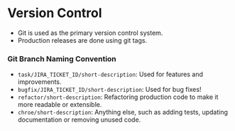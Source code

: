 # Version Control

- Git is used as the primary version control system.
- Production releases are done using git tags.

### Git Branch Naming Convention

- `task/JIRA_TICKET_ID/short-description`: Used for features and improvements.
- `bugfix/JIRA_TICKET_ID/short-description`: Used for bug fixes!
- `refactor/short-description`: Refactoring production code to make it more readable or extensible.
- `chroe/short-description`: Anything else, such as adding tests, updating documentation or removing unused code.